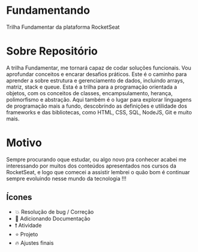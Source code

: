 # Fundamentando
 Trilha Fundamentar da plataforma RocketSeat
 
# Sobre Repositório 
 A trilha Fundamentar, me tornará capaz de codar soluções funcionais. Vou aprofundar conceitos e encarar desafios práticos. Este é o caminho para aprender a sobre estrutura e gerenciamento de dados, incluindo arrays, matriz, stack e queue. Esta é a trilha para a programação orientada a objetos, com os conceitos de classes, encampsulamento, herança, polimorfismo e abstração. Aqui também é o lugar para explorar linguagens de programação mais a fundo, descobrindo as definições e utilidade dos frameworks e das bibliotecas, como HTML, CSS, SQL, NodeJS, Git e muito mais.

# Motivo
 Sempre procurando oque estudar, ou algo novo pra conhecer acabei me interessando por muitos dos conteúdos apresentados nos cursos da RocketSeat, e logo que comecei a assistir lembrei o quão bom é continuar sempre evoluindo nesse mundo da tecnologia !!!

## Ícones

- :boom: Resolução de bug / Correção
- :dash: Adicionando Documentação
- :exclamation: Atividade 
- :star: Projeto
- :fire: Ajustes finais
